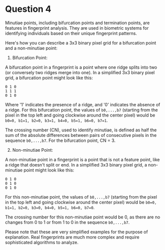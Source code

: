 # Question 4
Minutiae points, including bifurcation points and termination points, are features in fingerprint analysis. They are used in biometric systems for identifying individuals based on their unique fingerprint patterns. 

Here's how you can describe a 3x3 binary pixel grid for a bifurcation point and a non-minutiae point:

1. Bifurcation Point:

A bifurcation point in a fingerprint is a point where one ridge splits into two (or conversely two ridges merge into one). In a simplified 3x3 binary pixel grid, a bifurcation point might look like this:

```
0 1 0
1 1 1
0 1 0
```

Where '1' indicates the presence of a ridge, and '0' indicates the absence of a ridge. For this bifurcation point, the values of `b0,...,b7` (starting from the pixel in the top left and going clockwise around the center pixel) would be `b0=0, b1=1, b2=0, b3=1, b4=0, b5=1, b6=0, b7=1`.

The crossing number (CN), used to identify minutiae, is defined as half the sum of the absolute differences between pairs of consecutive pixels in the sequence `b0,...,b7`. For the bifurcation point, CN = 3.

2. Non-minutiae Point:

A non-minutiae point in a fingerprint is a point that is not a feature point, like a ridge that doesn't split or end. In a simplified 3x3 binary pixel grid, a non-minutiae point might look like this:

```
0 1 0
0 1 0
0 1 0
```

For this non-minutiae point, the values of `b0,...,b7` (starting from the pixel in the top left and going clockwise around the center pixel) would be `b0=0, b1=1, b2=0, b3=0, b4=0, b5=1, b6=0, b7=0`.

The crossing number for this non-minutiae point would be 0, as there are no changes from 0 to 1 or from 1 to 0 in the sequence `b0,...,b7`.

Please note that these are very simplified examples for the purpose of explanation. Real fingerprints are much more complex and require sophisticated algorithms to analyze.